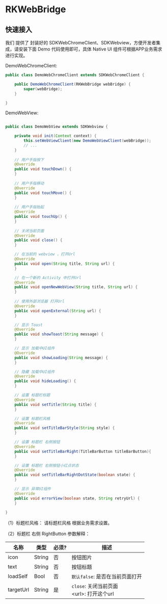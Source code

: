 # RKWebBridge
## 快速接入
我们 提供了 封装好的 SDKWebChromeClient、SDKWebview，方便开发者集成，请安装下面 Demo 代码使用即可，具体 Native UI 组件可根据APP业务需求进行实现。

DemoWebChromeClient:

```Java
public class DemoWebChromeClient extends SDKWebChromeClient {

    public DemoWebChromeClient(RKWebBridge webBridge) {
        super(webBridge);
    }
    
}
```

DemoWebView:

```Java

public class DemoWebView extends SDKWebview {

    private void init(Context context) {
        this.setWebViewClient(new DemoWebViewClient(webBridge));
        // ...
    }
    
    // 用户手指按下
    @Override
    public void touchDown() {
    }
    
    // 用户手指移动
    @Override
    public void touchMove() {
    }
    
    // 用户手指抬起
    @Override
    public void touchUp() {
    }
    
    // 关闭当前页面
    @Override
    public void close() {
    }

    // 在当前的 webview ，打开Url
    @Override
    public void open(String title, String url) {
    }

    // 在一个新的 Activity 中打开Url
    @Override
    public void openNewWebView(String title, String url) {
    }
    
    // 使用外部浏览器 打开Url
    @Override
    public void openExternal(String url) {
    }

    // 显示 Toast
    @Override
    public void showToast(String message) {
    }

    // 显示 加载中UI组件
    @Override
    public void showLoading(String message) {
    }

    // 隐藏 加载中UI组件
    @Override
    public void hideLoading() {
    }

    // 设置 标题栏标题
    @Override
    public void setTitle(String title) {
    }

    // 设置 标题栏风格
    @Override
    public void setTitleBarStyle(String style) {
    }

    // 设置 标题栏 右侧按钮
    @Override
    public void setTitleBarRight(TitleBarButton titleBarButton){
    }

    // 设置 标题栏 右侧按钮小红点状态
    @Override
    public void setTitleBarRightDotState(boolean state) {
    }

    // 显示 异常UI组件
    @Override
    public void errorView(boolean state, String retryUrl) {
    }
    
}
```

（1）标题栏风格：
请标题栏风格 根据业务需求设置。

（2）标题栏 右侧 RightButton 参数解释：

| 名称 | 类型 | 必须? | 描述 |
| --- | --- | --- | --- |
| icon | String | 否 | 按钮图片 |
| text | String | 否 | 按钮标题 |
| loadSelf | Bool | 否 | `默认false`: 是否在当前页面打开 |
| targetUrl | String | 是 | `close`:  关闭当前页面</br> \<url>: 打开这个url |


